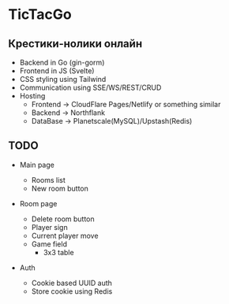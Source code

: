 # TicTacGo

## Крестики-нолики онлайн
-   Backend  in Go (gin-gorm)
-   Frontend in JS (Svelte)
-   CSS styling using Tailwind
-   Communication using SSE/WS/REST/CRUD
-   Hosting
    -   Frontend -> CloudFlare Pages/Netlify or something similar
	-   Backend  -> Northflank
	-   DataBase -> Planetscale(MySQL)/Upstash(Redis)

## TODO
-	Main page
	-	Rooms list
	-	New room button

-   Room page
    -   Delete room button
	-   Player sign
	-   Current player move
	-   Game field
		-	3x3 table

-	Auth
	-	Cookie based UUID auth
	-	Store cookie using Redis
